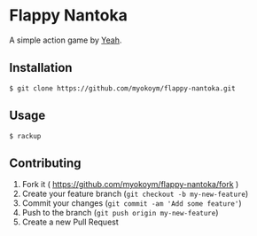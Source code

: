 # Flappy Nantoka

A simple action game by [Yeah][].

[Yeah]:https://github.com/yeahrb/yeah

## Installation

    $ git clone https://github.com/myokoym/flappy-nantoka.git

## Usage

    $ rackup

## Contributing

1. Fork it ( https://github.com/myokoym/flappy-nantoka/fork )
2. Create your feature branch (`git checkout -b my-new-feature`)
3. Commit your changes (`git commit -am 'Add some feature'`)
4. Push to the branch (`git push origin my-new-feature`)
5. Create a new Pull Request
